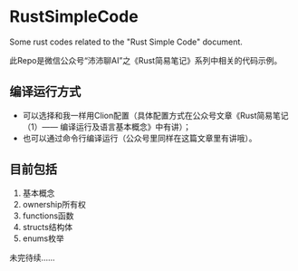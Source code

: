 # RustSimpleCode
Some rust codes related to the "Rust Simple Code" document. 

此Repo是微信公众号“沛沛聊AI”之《Rust简易笔记》系列中相关的代码示例。

## 编译运行方式
* 可以选择和我一样用Clion配置（具体配置方式在公众号文章《Rust简易笔记（1）—— 编译运行及语言基本概念》中有讲）；
* 也可以通过命令行编译运行（公众号里同样在这篇文章里有讲哦）。

## 目前包括
1. 基本概念
2. ownership所有权
3. functions函数
4. structs结构体
5. enums枚举

未完待续……
